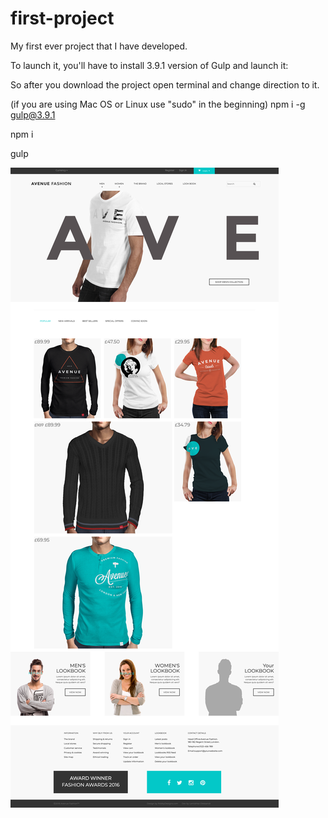 # first-project

My first ever project that I have developed.

To launch it, you'll have to install 3.9.1 version of Gulp and launch it:

So after you download the project open terminal and change direction to it.

(if you are using Mac OS or Linux use "sudo" in the beginning)
npm i -g gulp@3.9.1

npm i

gulp

![](screenshots/test.png)
